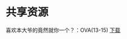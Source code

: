 # 共享资源



喜欢本大爷的竟然就你一个？：OVA(13-15)   [下载](http://1251316161.vod2.myqcloud.com/007a649dvodcq1251316161/ba01170c5285890807090636209/7bpyPxq6ZBsA.mp4)
